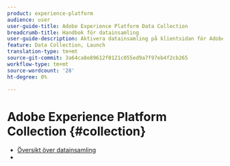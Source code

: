```yaml
---
product: experience-platform
audience: user
user-guide-title: Adobe Experience Platform Data Collection
breadcrumb-title: Handbok för datainsamling
user-guide-description: Aktivera datainsamling på klientsidan för Adobe Experience Platform Edge Network.
feature: Data Collection, Launch
translation-type: tm+mt
source-git-commit: 3a64ca8e89612f0121c055ed9a7f97eb4f2cb265
workflow-type: tm+mt
source-wordcount: '28'
ht-degree: 0%

---
```



# Adobe Experience Platform Collection {#collection}

- [Översikt över datainsamling](home.md)
- 
